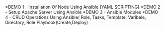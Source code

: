*DEMO 1 - Installation Of Node Using Ansible (YAML SCRIPTING)
*DEMO 2 - Setup Apache Server Using Ansible
*DEMO 3 - Ansible Modules
*DEMO 4 - CRUD Operations Using Ansible( Role, Tasks, Template, Varibale, Directory, Role Playbook(Create,Deploy)
